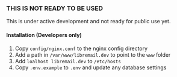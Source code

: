 ### THIS IS NOT READY TO BE USED

This is under active development and not ready for public use yet.

#### Installation (Developers only)

1. Copy `config/nginx.conf` to the nginx config directory
2. Add a path in `/var/www/libremail.dev` to point to the `www` folder
3. Add `loalhost libremail.dev` to `/etc/hosts`
4. Copy `.env.example` to `.env` and update any database settings
